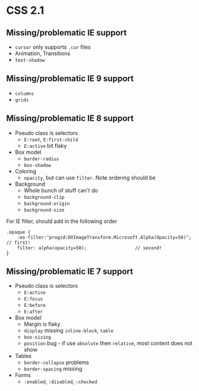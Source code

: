 # CSS 2.1

## Missing/problematic IE support

- `cursor` only supports `.cur` files 
- Animation, Transitions
- `text-shadow`

## Missing/problematic IE 9 support

- `columns`
- `grids`

## Missing/problematic IE 8 support

- Pseudo class is selectors
  - `E:root`, `E:first-child`
  - `E:active` bit flaky
- Box model
  - `border-radius`
  - `box-shadow`
- Coloring
  - `opacity`, but can use `filter`. Note ordering should be
- Background
  - Whole bunch of stuff can't do
  - `background-clip`
  - `background-origin`
  - `background-size`
  
For IE filter, should add in the following order

    .opaque {
    	-ms-filter:"progid:DXImageTransform.Microsoft.Alpha(Opacity=50)"; // first!
    	filter: alpha(opacity=50);					// second!
    }
  
  
## Missing/problematic IE 7 support

- Pseudo class is selectors
  - `E:active`
  - `E:focus`
  - `E:before`
  - `E:after`
- Box model
  - Margin is flaky
  - `display` missing `inline-block`, `table`
  - `box-sizing`
  - `position` bug - if use `absolute` then `relative`, most content does not show
- Tables
  - `border-collapse` problems
  - `border-spacing` missing
- Forms
  - `:enabled`, `:disabled`, `:checked`




